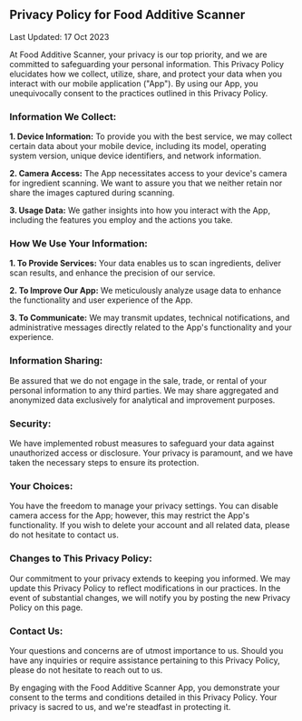 Privacy Policy for Food Additive Scanner
----------------------------------------

Last Updated: 17 Oct 2023

At Food Additive Scanner, your privacy is our top priority, and we are committed to safeguarding your personal information. This Privacy Policy elucidates how we collect, utilize, share, and protect your data when you interact with our mobile application ("App"). By using our App, you unequivocally consent to the practices outlined in this Privacy Policy.

### Information We Collect:

**1\. Device Information:** To provide you with the best service, we may collect certain data about your mobile device, including its model, operating system version, unique device identifiers, and network information.

**2\. Camera Access:** The App necessitates access to your device's camera for ingredient scanning. We want to assure you that we neither retain nor share the images captured during scanning.

**3\. Usage Data:** We gather insights into how you interact with the App, including the features you employ and the actions you take.

### How We Use Your Information:

**1\. To Provide Services:** Your data enables us to scan ingredients, deliver scan results, and enhance the precision of our service.

**2\. To Improve Our App:** We meticulously analyze usage data to enhance the functionality and user experience of the App.

**3\. To Communicate:** We may transmit updates, technical notifications, and administrative messages directly related to the App's functionality and your experience.

### Information Sharing:

Be assured that we do not engage in the sale, trade, or rental of your personal information to any third parties. We may share aggregated and anonymized data exclusively for analytical and improvement purposes.

### Security:

We have implemented robust measures to safeguard your data against unauthorized access or disclosure. Your privacy is paramount, and we have taken the necessary steps to ensure its protection.

### Your Choices:

You have the freedom to manage your privacy settings. You can disable camera access for the App; however, this may restrict the App's functionality. If you wish to delete your account and all related data, please do not hesitate to contact us.

### Changes to This Privacy Policy:

Our commitment to your privacy extends to keeping you informed. We may update this Privacy Policy to reflect modifications in our practices. In the event of substantial changes, we will notify you by posting the new Privacy Policy on this page.

### Contact Us:

Your questions and concerns are of utmost importance to us. Should you have any inquiries or require assistance pertaining to this Privacy Policy, please do not hesitate to reach out to us.

By engaging with the Food Additive Scanner App, you demonstrate your consent to the terms and conditions detailed in this Privacy Policy. Your privacy is sacred to us, and we're steadfast in protecting it.
